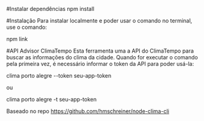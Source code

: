 #Instalar dependências
npm install

#Instalação
Para instalar localmente e poder usar o comando no terminal, use o comando:

npm link

#API Advisor ClimaTempo
Esta ferramenta uma a API do ClimaTempo para buscar as informações do clima da cidade. Quando for executar o comando pela primeira vez, é necessário informar o token da API para poder usá-la:

clima porto alegre --token seu-app-token

ou

clima porto alegre -t seu-app-token

Baseado no repo https://github.com/hmschreiner/node-clima-cli